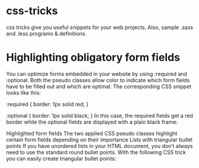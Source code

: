 # css-tricks
css tricks give you useful snippets for your web projects.  Also, sample .sass and .less programs &amp; definitions.


# Highlighting obligatory form fields
You can optimize forms embedded in your website by using :required and :optional. Both the pseudo classes allow color to indicate which form fields have to be filled out and which are optimal. The corresponding CSS snippet looks like this:

:required {
  border: 1px solid red;
}

:optional {
border: 1px solid black;
}
In this case, the required fields get a red border while the optional fields are displayed with a plain black frame:

Highlighted form fields
The two applied CSS pseudo classes highlight certain form fields depending on their importance
Lists with triangular bullet points
If you have unordered lists in your HTML document, you don’t always need to use the standard round bullet points. With the following CSS trick you can easily create triangular bullet points:
